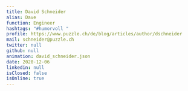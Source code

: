 ```yaml
---
title: David Schneider
alias: Dave
function: Engineer
hashtags: "#humorvoll "
profile: https://www.puzzle.ch/de/blog/articles/author/dschneider
mail: schneider@puzzle.ch
twitter: null
github: null
animation: david_schneider.json
date: 2020-12-06
linkedin: null
isClosed: false
isOnline: true
---
```

